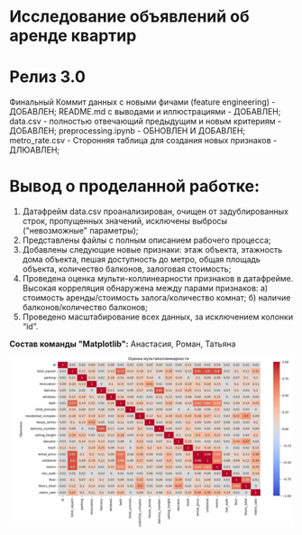 # Исследование объявлений об аренде квартир


# Релиз 3.0
Финальный Коммит данных с новыми фичами (feature engineering) - ДОБАВЛЕН;
README.md с выводами и иллюстрациями - ДОБАВЛЕН;
data.csv - полностью отвечающий предыдущим и новым критериям - ДОБАВЛЕН;
preprocessing.ipynb - ОБНОВЛЕН И ДОБАВЛЕН;
metro_rate.csv - Сторонняя таблица для создания новых признаков - ДЛЮАВЛЕН;

# Вывод о проделанной работке: 

1. Датафрейм data.csv проанализирован, очищен от задублированных строк, пропущенных значений, исключены выбросы ("невозможные" параметры);
2. Представлены файлы с полным описанием рабочего процесса;
3. Добавлены следующие новые признаки: этаж объекта, этажность дома объекта, пешая доступность до метро, общая площадь объекта, количество балконов, залоговая стоимость;
4. Проведена оценка мульти-коллинеарности признаков в датафрейме. Высокая корреляция обнаружена между парами признаков:
	а) стоимость аренды/стоимость залога/количество комнат; 
	б) наличие балконов/количество балконов;
5. Проведено масштабирование всех данных, за исключением колонки “id”.

**Состав команды "Matplotlib":**
Анастасия,
Роман,
Татьяна

![картинка](picture.jpg)
